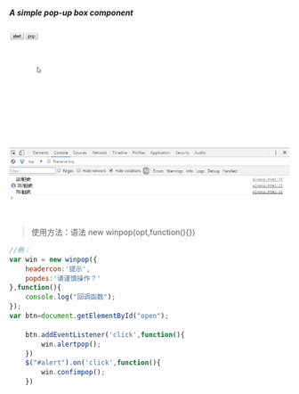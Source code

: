 ##### A simple pop-up box component

![](b.gif)
>使用方法：语法 new winpop(opt,function(){})
```javascript
//例：
var win = new winpop({
    headercon:'提示',
    popdes:'请谨慎操作？'
},function(){
    console.log("回调函数");
});
var btn=document.getElementById("open");

    btn.addEventListener('click',function(){
        win.alertpop();
    })
    $("#alert").on('click',function(){
        win.confimpop();
    })
```
